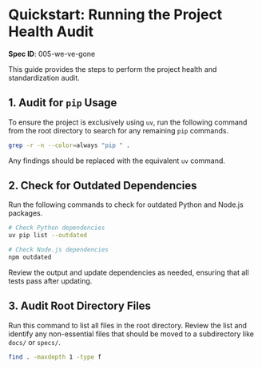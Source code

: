 # Quickstart: Running the Project Health Audit

**Spec ID**: 005-we-ve-gone

This guide provides the steps to perform the project health and standardization audit.

## 1. Audit for `pip` Usage

To ensure the project is exclusively using `uv`, run the following command from the root directory to search for any remaining `pip` commands.

```bash
grep -r -n --color=always "pip " .
```

Any findings should be replaced with the equivalent `uv` command.

## 2. Check for Outdated Dependencies

Run the following commands to check for outdated Python and Node.js packages.

```bash
# Check Python dependencies
uv pip list --outdated

# Check Node.js dependencies
npm outdated
```

Review the output and update dependencies as needed, ensuring that all tests pass after updating.

## 3. Audit Root Directory Files

Run this command to list all files in the root directory. Review the list and identify any non-essential files that should be moved to a subdirectory like `docs/` or `specs/`.

```bash
find . -maxdepth 1 -type f
```
